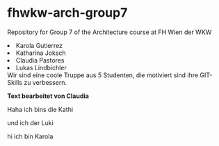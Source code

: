 # fhwkw-arch-group7
Repository for Group 7 of the Architecture course at FH Wien der WKW

 <li>Karola Gutierrez</li>
 <li>Katharina Joksch</li>
 <li>Claudia Pastores</li>
 <li>Lukas Lindbichler</li>
</ul>
Wir sind eine
coole Truppe aus 5 Studenten, 
die motiviert sind 
ihre GIT-Skills 
zu verbessern.


<strong>Text bearbeitet von Claudia</strong>

Haha ich bins die Kathi

und ich der Luki

hi ich bin Karola 
